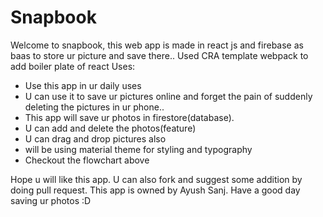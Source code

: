 # Snapbook
Welcome to snapbook, this web app is made in react js and firebase as baas to store ur picture and save there..
Used CRA template webpack to add boiler plate of react
Uses: 
* Use this app in ur daily uses
* U can use it to save ur pictures online and forget the pain of suddenly deleting the pictures in ur phone..
* This app will save ur photos in firestore(database).
* U can add and delete the photos(feature)
* U can drag and drop pictures also
* will be using material theme for styling and typography
* Checkout the flowchart above

Hope u will like this app.
U can also fork and suggest some addition by doing pull request.
This app is owned by Ayush Sanj.
Have a good day saving ur photos :D
